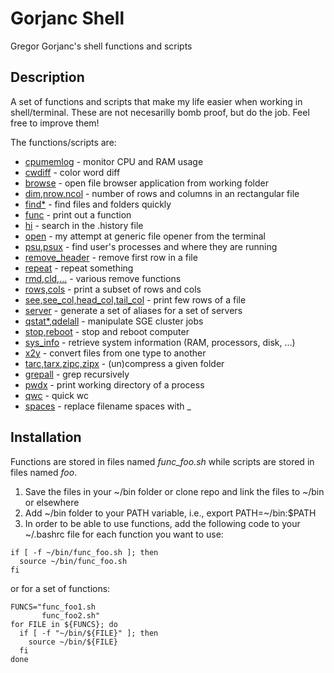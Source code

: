 # Gorjanc Shell
Gregor Gorjanc's shell functions and scripts

## Description

A set of functions and scripts that make my life easier when working in shell/terminal. These are not necesarilly bomb proof, but do the job. Feel free to improve them!

The functions/scripts are:
  * [cpumemlog](README_cpumemlog.md) - monitor CPU and RAM usage
  * [cwdiff](cwdiff) - color word diff
  * [browse](func_browse.sh) - open file browser application from working folder
  * [dim,nrow,ncol](func_dim.sh) - number of rows and columns in an rectangular file
  * [find*](func_find.sh) - find files and folders quickly
  * [func](func_func.sh) - print out a function
  * [hi](func_hi.sh) - search in the .history file
  * [open](func_open.sh) - my attempt at generic file opener from the terminal
  * [psu,psux](func_psu.sh) - find user's processes and where they are running
  * [remove_header](func_remove_header.sh) - remove first row in a file
  * [repeat](func_repeat.sh) - repeat something
  * [rmd,cld,...](func_rm.sh) - various remove functions
  * [rows,cols](func_rows_cols.sh) - print a subset of rows and cols
  * [see,see_col,head_col,tail_col](func_see.sh) - print few rows of a file
  * [server](func_server.sh) - generate a set of aliases for a set of servers
  * [qstat*,qdelall](func_sge.sh) - manipulate SGE cluster jobs
  * [stop,reboot](func_stop.sh) - stop and reboot computer
  * [sys_info](func_sys_info.sh) - retrieve system information (RAM, processors, disk, ...)
  * [x2y](func_x2y.sh) - convert files from one type to another
  * [tarc,tarx,zipc,zipx](func_zip.sh) - (un)compress a given folder
  * [grepall](grepall) - grep recursively
  * [pwdx](pwdx) - print working directory of a process
  * [qwc](qwc) - quick wc
  * [spaces](spaces) - replace filename spaces with _

## Installation

Functions are stored in files named *func_foo.sh* while scripts are stored in
files named *foo*.

1. Save the files in your ~/bin folder or clone repo and link the files to ~/bin or elsewhere
2. Add ~/bin folder to your PATH variable, i.e., export PATH=~/bin:$PATH
3. In order to be able to use functions, add the following code to your ~/.bashrc
file for each function you want to use:

```shell
if [ -f ~/bin/func_foo.sh ]; then
  source ~/bin/func_foo.sh
fi
```

or for a set of functions:

```shell
FUNCS="func_foo1.sh
       func_foo2.sh"
for FILE in ${FUNCS}; do
  if [ -f "~/bin/${FILE}" ]; then
    source ~/bin/${FILE}
  fi
done
```
